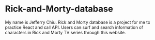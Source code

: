 # Rick-and-Morty-database
My name is Jefferry Chiu. 
Rick and Morty database is a project for me to practice React and call API. 
Users can surf and search information of characters in Rick and Morty TV series through this website.
